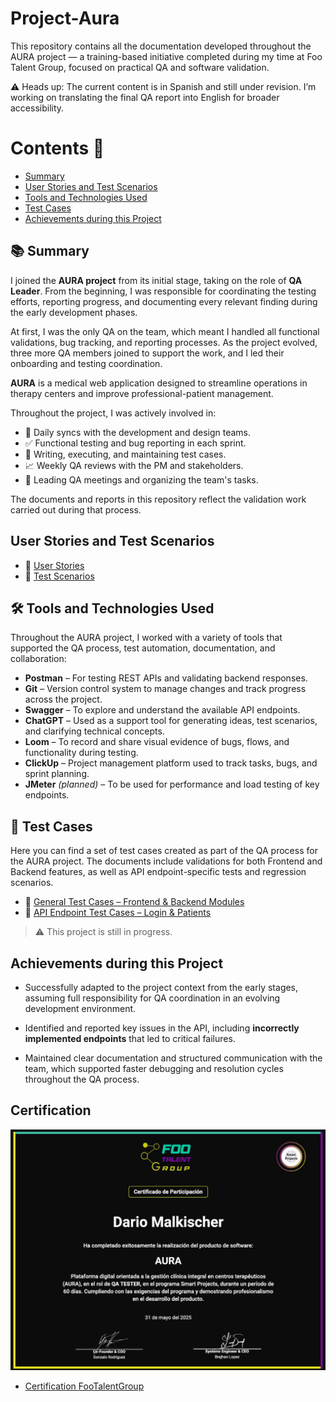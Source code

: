 # Project-Aura
This repository contains all the documentation developed throughout the AURA project — a training-based initiative completed during my time at Foo Talent Group, focused on practical QA and software validation.

⚠️ Heads up: The current content is in Spanish and still under revision. I’m working on translating the final QA report into English for broader accessibility.


# Contents 📖

- [Summary](#summary)
- [User Stories and Test Scenarios](#user-stories-and-test-scenarios)
- [Tools and Technologies Used](#-tools-and-technologies-used)
- [Test Cases](#-test-cases)
- [Achievements during this Project](#achievements-during-this-project)




## 📚 Summary

I joined the **AURA project** from its initial stage, taking on the role of **QA Leader**. From the beginning, I was responsible for coordinating the testing efforts, reporting progress, and documenting every relevant finding during the early development phases.

At first, I was the only QA on the team, which meant I handled all functional validations, bug tracking, and reporting processes. As the project evolved, three more QA members joined to support the work, and I led their onboarding and testing coordination.

**AURA** is a medical web application designed to streamline operations in therapy centers and improve professional-patient management.

Throughout the project, I was actively involved in:

- 🔄 Daily syncs with the development and design teams.
- ✅ Functional testing and bug reporting in each sprint.
- 🧪 Writing, executing, and maintaining test cases.
- 📈 Weekly QA reviews with the PM and stakeholders.
- 🤝 Leading QA meetings and organizing the team's tasks.

The documents and reports in this repository reflect the validation work carried out during that process.


##  User Stories and Test Scenarios

- 📄 [User Stories](https://drive.google.com/file/d/1xtlF7jTkjpGEelxs6mkp0xBzNQW-PNNE/view)
- 🧪 [Test Scenarios](https://drive.google.com/file/d/1J8lDR_J574czhqENIHL_8c28UPUUzWJG/view)

## 🛠️ Tools and Technologies Used

Throughout the AURA project, I worked with a variety of tools that supported the QA process, test automation, documentation, and collaboration:

- **Postman** – For testing REST APIs and validating backend responses.
- **Git** – Version control system to manage changes and track progress across the project.
- **Swagger** – To explore and understand the available API endpoints.
- **ChatGPT** – Used as a support tool for generating ideas, test scenarios, and clarifying technical concepts.
- **Loom** – To record and share visual evidence of bugs, flows, and functionality during testing.
- **ClickUp** – Project management platform used to track tasks, bugs, and sprint planning.
- **JMeter** *(planned)* – To be used for performance and load testing of key endpoints.

## 🧪 Test Cases

Here you can find a set of test cases created as part of the QA process for the AURA project. The documents include validations for both Frontend and Backend features, as well as API endpoint-specific tests and regression scenarios.

- 📄 [General Test Cases – Frontend & Backend Modules](https://docs.google.com/spreadsheets/d/11Pt2btOJAoR_dxYvUDvurvwMwlNaof56GFPFB3xoxgQ/edit#gid=1223407872)
- 🔐 [API Endpoint Test Cases – Login & Patients ](https://docs.google.com/spreadsheets/d/13iZLCKn8RXiJruhi1vhGvx-syK5-LnJz3fHHTjgFweI/edit#gid=286828259)

> ⚠️ This project is still in progress. 


##  Achievements during this Project

- Successfully adapted to the project context from the early stages, assuming full responsibility for QA coordination in an evolving development environment.

- Identified and reported key issues in the API, including **incorrectly implemented endpoints** that led to critical failures.
  
- Maintained clear documentation and structured communication with the team, which supported faster debugging and resolution cycles throughout the QA process.

## Certification 
![Certification AURA](FooTalent.jpg)

- [Certification FooTalentGroup](https://github.com/user-attachments/files/20661356/Dario.Malkischer.pdf)
